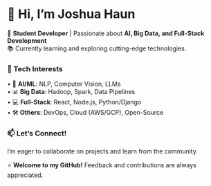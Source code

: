# 👋 Hi, I’m Joshua Haun

🌱 **Student Developer** | Passionate about **AI, Big Data, and Full-Stack Development**  
📚 Currently learning and exploring cutting-edge technologies.  

### 🔧 Tech Interests  
• 🤖 **AI/ML**: NLP, Computer Vision, LLMs  
• 📊 **Big Data**: Hadoop, Spark, Data Pipelines  
• 💻 **Full-Stack**: React, Node.js, Python/Django  
• 🛠️ **Others**: DevOps, Cloud (AWS/GCP), Open-Source  

### 📫 Let’s Connect!  
I’m eager to collaborate on projects and learn from the community. 

⭐ **Welcome to my GitHub!** Feedback and contributions are always appreciated.  
